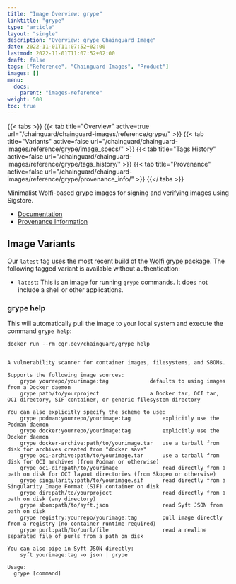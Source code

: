 ```yaml
---
title: "Image Overview: grype"
linktitle: "grype"
type: "article"
layout: "single"
description: "Overview: grype Chainguard Image"
date: 2022-11-01T11:07:52+02:00
lastmod: 2022-11-01T11:07:52+02:00
draft: false
tags: ["Reference", "Chainguard Images", "Product"]
images: []
menu:
  docs:
    parent: "images-reference"
weight: 500
toc: true
---
```


{{< tabs >}}
{{< tab title="Overview" active=true url="/chainguard/chainguard-images/reference/grype/" >}}
{{< tab title="Variants" active=false url="/chainguard/chainguard-images/reference/grype/image_specs/" >}}
{{< tab title="Tags History" active=false url="/chainguard/chainguard-images/reference/grype/tags_history/" >}}
{{< tab title="Provenance" active=false url="/chainguard/chainguard-images/reference/grype/provenance_info/" >}}
{{</ tabs >}}



Minimalist Wolfi-based grype images for signing and verifying images using Sigstore.

- [Documentation](https://edu.chainguard.dev/chainguard/chainguard-images/reference/grype)
- [Provenance Information](https://edu.chainguard.dev/chainguard/chainguard-images/reference/grype/provenance_info/)
<!-- TODO: add Getting Started Guide - [Getting Started Guide](https://edu.chainguard.dev/chainguard/chainguard-images/reference/grype/getting-started-grype/) -->

## Image Variants

Our `latest` tag uses the most recent build of the [Wolfi grype](https://github.com/wolfi-dev/os/blob/main/grype.yaml) package. The following tagged variant is available without authentication:

- `latest`: This is an image for running `grype` commands. It does not include a shell or other applications.

### grype help
This will automatically pull the image to your local system and execute the command `grype help`:

```shell
docker run --rm cgr.dev/chainguard/grype help


A vulnerability scanner for container images, filesystems, and SBOMs.

Supports the following image sources:
    grype yourrepo/yourimage:tag             defaults to using images from a Docker daemon
    grype path/to/yourproject                a Docker tar, OCI tar, OCI directory, SIF container, or generic filesystem directory

You can also explicitly specify the scheme to use:
    grype podman:yourrepo/yourimage:tag          explicitly use the Podman daemon
    grype docker:yourrepo/yourimage:tag          explicitly use the Docker daemon
    grype docker-archive:path/to/yourimage.tar   use a tarball from disk for archives created from "docker save"
    grype oci-archive:path/to/yourimage.tar      use a tarball from disk for OCI archives (from Podman or otherwise)
    grype oci-dir:path/to/yourimage              read directly from a path on disk for OCI layout directories (from Skopeo or otherwise)
    grype singularity:path/to/yourimage.sif      read directly from a Singularity Image Format (SIF) container on disk
    grype dir:path/to/yourproject                read directly from a path on disk (any directory)
    grype sbom:path/to/syft.json                 read Syft JSON from path on disk
    grype registry:yourrepo/yourimage:tag        pull image directly from a registry (no container runtime required)
    grype purl:path/to/purl/file                 read a newline separated file of purls from a path on disk

You can also pipe in Syft JSON directly:
	syft yourimage:tag -o json | grype

Usage:
  grype [command]
```
